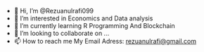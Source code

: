 - 👋 Hi, I’m @Rezuanulrafi099
- 👀 I’m interested in Economics and Data analysis
- 🌱 I’m currently learning R Programming And Blockchain
- 💞️ I’m looking to collaborate on ...
- 📫 How to reach me My Email Adress: rezuanulrafi@gmail.com

<!---
Rezuanulrafi099/Rezuanulrafi099 is a ✨ special ✨ repository because its `README.md` (this file) appears on your GitHub profile.
You can click the Preview link to take a look at your changes.
--->
